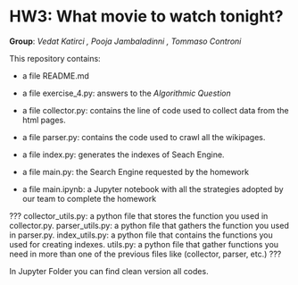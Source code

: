 # HW3: What movie to watch tonight?
__Group__: *Vedat Katirci , Pooja Jambaladinni , Tommaso Controni*

This repository contains:

* a file README.md

* a file exercise_4.py: answers to the *Algorithmic Question*

* a file collector.py: contains the line of code used to collect data from the html pages.

* a file parser.py: contains the code used to crawl all the wikipages.

* a file index.py: generates the indexes of Seach Engine.

* a file main.py: the Search Engine requested by the homework

* a file main.ipynb: a Jupyter notebook with all the strategies adopted by our team to complete the homework

???
collector_utils.py: a python file that stores the function you used in collector.py.
parser_utils.py: a python file that gathers the function you used in parser.py.
index_utils.py: a python file that contains the functions you used for creating indexes.
utils.py: a python file that gather functions you need in more than one of the previous files like (collector, parser, etc.)
???

In Jupyter Folder you can find clean version all codes.
